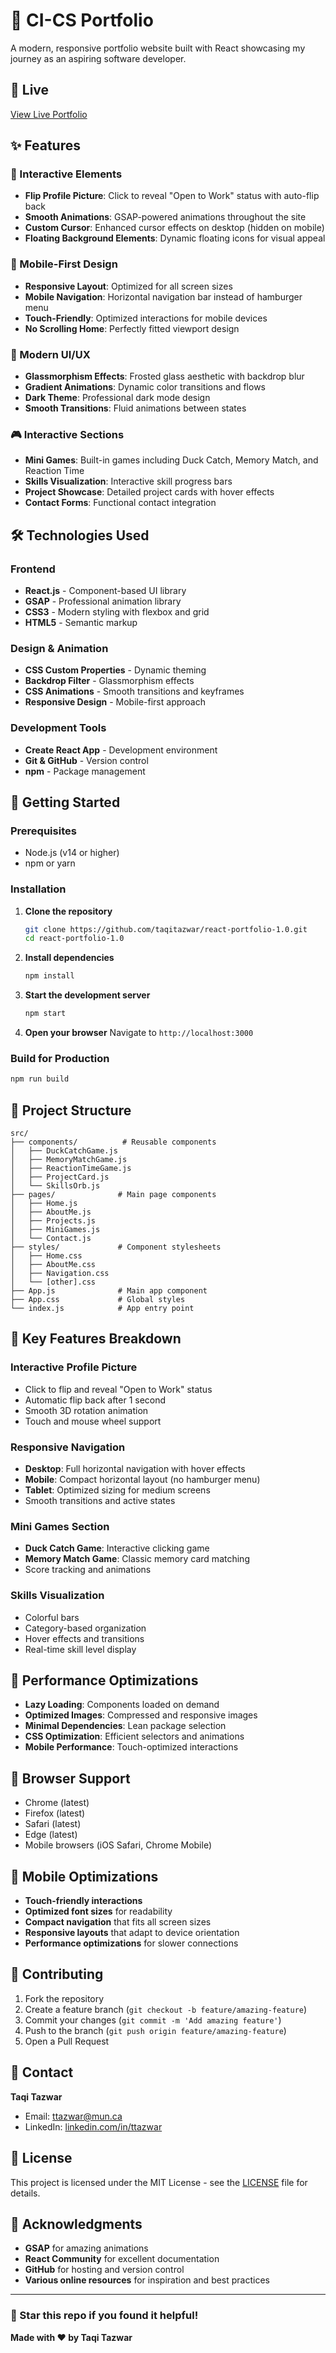 # 🦆 CI-CS Portfolio

A modern, responsive portfolio website built with React showcasing my journey as an aspiring software developer.

## 🚀 Live

[View Live Portfolio](https://taqitazwar.com)

## ✨ Features

### 🎯 Interactive Elements
- **Flip Profile Picture**: Click to reveal "Open to Work" status with auto-flip back
- **Smooth Animations**: GSAP-powered animations throughout the site
- **Custom Cursor**: Enhanced cursor effects on desktop (hidden on mobile)
- **Floating Background Elements**: Dynamic floating icons for visual appeal

### 📱 Mobile-First Design
- **Responsive Layout**: Optimized for all screen sizes
- **Mobile Navigation**: Horizontal navigation bar instead of hamburger menu
- **Touch-Friendly**: Optimized interactions for mobile devices
- **No Scrolling Home**: Perfectly fitted viewport design

### 🎨 Modern UI/UX
- **Glassmorphism Effects**: Frosted glass aesthetic with backdrop blur
- **Gradient Animations**: Dynamic color transitions and flows
- **Dark Theme**: Professional dark mode design
- **Smooth Transitions**: Fluid animations between states

### 🎮 Interactive Sections
- **Mini Games**: Built-in games including Duck Catch, Memory Match, and Reaction Time
- **Skills Visualization**: Interactive skill progress bars
- **Project Showcase**: Detailed project cards with hover effects
- **Contact Forms**: Functional contact integration

## 🛠️ Technologies Used

### Frontend
- **React.js** - Component-based UI library
- **GSAP** - Professional animation library
- **CSS3** - Modern styling with flexbox and grid
- **HTML5** - Semantic markup

### Design & Animation
- **CSS Custom Properties** - Dynamic theming
- **Backdrop Filter** - Glassmorphism effects
- **CSS Animations** - Smooth transitions and keyframes
- **Responsive Design** - Mobile-first approach

### Development Tools
- **Create React App** - Development environment
- **Git & GitHub** - Version control
- **npm** - Package management

## 🚀 Getting Started

### Prerequisites
- Node.js (v14 or higher)
- npm or yarn

### Installation

1. **Clone the repository**
   ```bash
   git clone https://github.com/taqitazwar/react-portfolio-1.0.git
   cd react-portfolio-1.0
   ```

2. **Install dependencies**
   ```bash
   npm install
   ```

3. **Start the development server**
   ```bash
   npm start
   ```

4. **Open your browser**
   Navigate to `http://localhost:3000`

### Build for Production

```bash
npm run build
```

## 📁 Project Structure

```
src/
├── components/          # Reusable components
│   ├── DuckCatchGame.js
│   ├── MemoryMatchGame.js
│   ├── ReactionTimeGame.js
│   ├── ProjectCard.js
│   └── SkillsOrb.js
├── pages/              # Main page components
│   ├── Home.js
│   ├── AboutMe.js
│   ├── Projects.js
│   ├── MiniGames.js
│   └── Contact.js
├── styles/             # Component stylesheets
│   ├── Home.css
│   ├── AboutMe.css
│   ├── Navigation.css
│   └── [other].css
├── App.js              # Main app component
├── App.css             # Global styles
└── index.js            # App entry point
```

## 🎨 Key Features Breakdown

### Interactive Profile Picture
- Click to flip and reveal "Open to Work" status
- Automatic flip back after 1 second
- Smooth 3D rotation animation
- Touch and mouse wheel support

### Responsive Navigation
- **Desktop**: Full horizontal navigation with hover effects
- **Mobile**: Compact horizontal layout (no hamburger menu)
- **Tablet**: Optimized sizing for medium screens
- Smooth transitions and active states

### Mini Games Section
- **Duck Catch Game**: Interactive clicking game
- **Memory Match Game**: Classic memory card matching
- Score tracking and animations

### Skills Visualization
- Colorful bars
- Category-based organization
- Hover effects and transitions
- Real-time skill level display

## 🚀 Performance Optimizations

- **Lazy Loading**: Components loaded on demand
- **Optimized Images**: Compressed and responsive images
- **Minimal Dependencies**: Lean package selection
- **CSS Optimization**: Efficient selectors and animations
- **Mobile Performance**: Touch-optimized interactions

## 🎯 Browser Support

- Chrome (latest)
- Firefox (latest)
- Safari (latest)
- Edge (latest)
- Mobile browsers (iOS Safari, Chrome Mobile)

## 📱 Mobile Optimizations

- **Touch-friendly interactions**
- **Optimized font sizes** for readability
- **Compact navigation** that fits all screen sizes
- **Responsive layouts** that adapt to device orientation
- **Performance optimizations** for slower connections

## 🤝 Contributing

1. Fork the repository
2. Create a feature branch (`git checkout -b feature/amazing-feature`)
3. Commit your changes (`git commit -m 'Add amazing feature'`)
4. Push to the branch (`git push origin feature/amazing-feature`)
5. Open a Pull Request

## 📧 Contact

**Taqi Tazwar**
- Email: [ttazwar@mun.ca](mailto:ttazwar@mun.ca)
- LinkedIn: [linkedin.com/in/ttazwar](https://linkedin.com/in/ttazwar)

## 📄 License

This project is licensed under the MIT License - see the [LICENSE](LICENSE) file for details.

## 🙏 Acknowledgments

- **GSAP** for amazing animations
- **React Community** for excellent documentation
- **GitHub** for hosting and version control
- **Various online resources** for inspiration and best practices

---

### 🌟 Star this repo if you found it helpful!

**Made with ❤️ by Taqi Tazwar**

